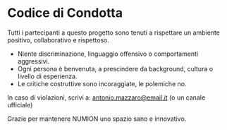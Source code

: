 # Codice di Condotta

Tutti i partecipanti a questo progetto sono tenuti a rispettare un ambiente positivo, collaborativo e rispettoso.

- Niente discriminazione, linguaggio offensivo o comportamenti aggressivi.
- Ogni persona è benvenuta, a prescindere da background, cultura o livello di esperienza.
- Le critiche costruttive sono incoraggiate, le polemiche no.

In caso di violazioni, scrivi a: antonio.mazzaro@email.it (o un canale ufficiale)

Grazie per mantenere NUMION uno spazio sano e innovativo.
